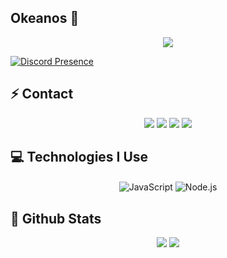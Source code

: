 ## Okeanos 🦍

<div align="center">
    <img src="https://komarev.com/ghpvc/?username=okeanoss&color=dc143c"/>
</div>

[![Discord Presence](https://lanyard.cnrad.dev/api/541251024279568396)](https://discord.com/users/541251024279568396)

## ⚡ Contact

<div align="center">
    <a href="https://discord.com/users/541251024279568396" target="_blank"><img src="https://shields.io/badge/Okeanos-111111.svg?&style=for-the-badge&logo=discord&Color=white"></a>
    <a href="https://github.com/okeanoss" target="_blank"><img src="https://shields.io/badge/Okeanos-111111.svg?&style=for-the-badge&logo=github&Color=white"></a>
    <a href="https://www.instagram.com/okeanosfps/" target="_blank"><img src="https://shields.io/badge/Okeanos-111111.svg?&style=for-the-badge&logo=instagram&Color=white"/></a>
    <a href="https://discord.gg/wxC5RXFjMB" target="_blank"><img src="https://shields.io/badge/My Private Discord Server-111111.svg?&style=for-the-badge&logo=discord&Color=white"></a>
    
</div>


## 💻 Technologies I Use
<div align="center">
    <img alt="JavaScript" align="center" src="https://img.shields.io/badge/-Javascript-edb200?style=flat-square&logo=javascript&logoColor=white"/>
    <img alt="Node.js" align="center" src="https://img.shields.io/badge/-Nodejs-024a27?style=flat-square&logo=node.js&logoColor=white"/>
</div>

## 📑 Github Stats

<p align="center">
  <a href="https://github.com/okeanoss/" target="_blank"><img src="https://github-readme-stats.vercel.app/api/top-langs/?username=okeanoss&langs_count=10&custom_title=Most+Used+Languages&bg_color=171a1f&text_color=fff&icon_color=ff0000&hide_border=true&title_color=ff0000"/></a>
  <a href="https://github.com/okeanoss/" target="_blank"><img src="https://github-readme-stats.vercel.app/api?username=okeanoss&show_icons=true&border_radius=10px&title_color=ff0000&hide_border=true&bg_color=171a1f&text_color=fff&icon_color=ff0000&custom_title=okeanoss%27s+Github+Statistics"/></a>
</p>
